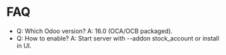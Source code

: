 # FAQ

- Q: Which Odoo version? A: 16.0 (OCA/OCB packaged).
- Q: How to enable? A: Start server with --addon stock_account or install in UI.
